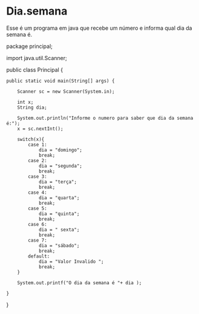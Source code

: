 # Dia.semana
Esse é um programa em java que recebe um número e informa qual dia da semana é.

package principal;

import java.util.Scanner;

public class Principal {

	public static void main(String[] args) {
		
		Scanner sc = new Scanner(System.in);
		
		int x;
		String dia;
		
		System.out.println("Informe o numero para saber que dia da semana é:");
		x = sc.nextInt();
		
		switch(x){
			case 1:
				dia = "domingo";
				break;
			case 2:
				dia = "segunda";
				break;
			case 3:
				dia = "terça";
				break;
			case 4:
				dia = "quarta";
				break;
			case 5:
				dia = "quinta";
				break;
			case 6:
				dia = " sexta";
				break;
			case 7:
				dia = "sábado";
				break;
			default:
				dia = "Valor Invalido ";
				break;
		}
		
		System.out.printf("O dia da semana é "+ dia );
		
	}

}

